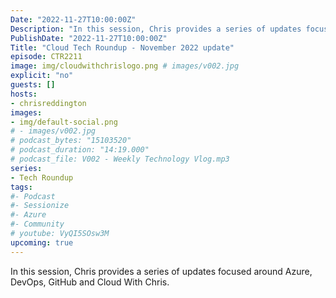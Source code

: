 ```yaml
---
Date: "2022-11-27T10:00:00Z"
Description: "In this session, Chris provides a series of updates focused around Azure, DevOps, GitHub and Cloud With Chris."
PublishDate: "2022-11-27T10:00:00Z"
Title: "Cloud Tech Roundup - November 2022 update"
episode: CTR2211
image: img/cloudwithchrislogo.png # images/v002.jpg
explicit: "no"
guests: []
hosts:
- chrisreddington
images:
- img/default-social.png
# - images/v002.jpg
# podcast_bytes: "15103520"
# podcast_duration: "14:19.000"
# podcast_file: V002 - Weekly Technology Vlog.mp3
series:
- Tech Roundup
tags:
#- Podcast
#- Sessionize
#- Azure
#- Community
# youtube: VyQI5SOsw3M
upcoming: true
---
```

In this session, Chris provides a series of updates focused around Azure, DevOps, GitHub and Cloud With Chris.

